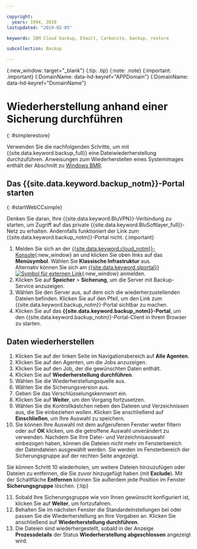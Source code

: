 ```yaml
---

copyright:
  years: 1994, 2019
lastupdated: "2019-02-05"

keywords: IBM Cloud backup, EVault, Carbonite, backup, restore

subcollection: Backup

---
```

{:new_window: target="_blank"}
{:tip: .tip}
{:note: .note}
{:important: .important}
{:DomainName: data-hd-keyref="APPDomain"}
{:DomainName: data-hd-keyref="DomainName"}

# Wiederherstellung anhand einer Sicherung durchführen
{: #simplerestore}

Verwenden Sie die nachfolgenden Schritte, um mit {{site.data.keyword.backup_full}} eine Dateiwiederherstellung durchzuführen. Anweisungen zum Wiederherstellen eines Systemimages enthält der Abschnitt zu [Windows BMR](/docs/infrastructure/Backup?topic=Backup-restoreBMR#restoreBMR).

## Das {{site.data.keyword.backup_notm}}-Portal starten
{: #startWebCCsimple}

Denken Sie daran, Ihre {{site.data.keyword.BluVPN}}-Verbindung zu starten, um Zugriff auf das private {{site.data.keyword.BluSoftlayer_full}}-Netz zu erhalten. Andernfalls funktioniert der Link zum {{site.data.keyword.backup_notm}}-Portal nicht.
{:important}

1. Melden Sie sich an der [{{site.data.keyword.cloud_notm}}-Konsole](https://{DomainName}){:new_window} an und klicken Sie oben links auf das **Menüsymbol**. Wählen Sie **Klassische Infrastruktur** aus. <br/>
   Alternativ können Sie sich am [{{site.data.keyword.slportal}} ![Symbol für externen Link](../../icons/launch-glyph.svg "Symbol für externen Link")](https://control.softlayer.com/){:new_window} anmelden.
2. Klicken Sie auf **Speicher** > **Sicherung**, um die Server mit Backup-Service anzuzeigen.
3. Wählen Sie den Server aus, auf dem sich die wiederherzustellenden Dateien befinden. Klicken Sie auf den Pfeil, um den Link zum {{site.data.keyword.backup_notm}}-Portal sichtbar zu machen.
4. Klicken Sie auf das **{{site.data.keyword.backup_notm}}-Portal**, um den {{site.data.keyword.backup_notm}}-Portal-Client in Ihrem Browser zu starten.

## Daten wiederherstellen

1. Klicken Sie auf der linken Seite im Navigationsbereich auf **Alle Agenten**.
2. Klicken Sie auf den Agenten, um die Jobs anzuzeigen.
3. Klicken Sie auf den Job, der die gewünschten Daten enthält.
4. Klicken Sie auf **Wiederherstellung durchführen**.
5. Wählen Sie die Wiederherstellungsquelle aus.
6. Wählen Sie die Sicherungsversion aus.
7. Geben Sie das Verschlüsselungskennwort ein.
8. Klicken Sie auf **Weiter**, um den Vorgang fortzusetzen.
9. Wählen Sie die Kontrollkästchen neben den Dateien und Verzeichnissen aus, die Sie einbeziehen wollen. Klicken Sie anschließend auf **Einschließen**, um Ihre Auswahl zu speichern.
10. Sie können Ihre Auswahl mit dem aufgerufenen Fenster weiter filtern oder auf **OK** klicken, um die getroffene Auswahl unverändert zu verwenden.
Nachdem Sie Ihre Datei- und Verzeichnisauswahl einbezogen haben, können die Dateien nicht mehr im Fensterbereich der Datendateien ausgewählt werden. Sie werden im Fensterbereich der Sicherungsgruppe auf der rechten Seite angezeigt.

   Sie können Schritt 10 wiederholen, um weitere Dateien hinzuzufügen oder Dateien zu entfernen, die Sie zuvor hinzugefügt haben (mit **Exclude**). Mit der Schaltfläche **Entfernen** können Sie außerdem jede Position im Fenster **Sicherungsgruppe** löschen.
   {:tip}

11. Sobald Ihre Sicherungsgruppe wie von Ihnen gewünscht konfiguriert ist, klicken Sie auf **Weiter**, um fortzufahren.
12. Behalten Sie im nächsten Fenster die Standardeinstellungen bei oder passen Sie die Wiederherstellung an Ihre Vorgaben an. Klicken Sie anschließend auf **Wiederherstellung durchführen**.
13. Die Dateien sind wiederhergestellt, sobald in der Anzeige **Prozessdetails** der Status **Wiederherstellung abgeschlossen** angezeigt wird.
